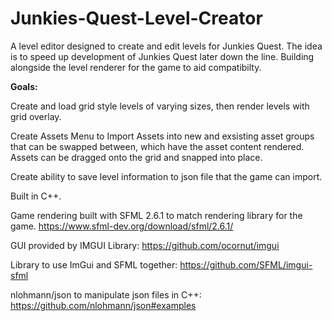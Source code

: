 # Junkies-Quest-Level-Creator

 A level editor designed to create and edit levels for Junkies Quest. The idea is to speed up development of Junkies Quest later down the line. Building alongside the level renderer for the game to aid compatibilty.

 **Goals:**
 
 Create and load grid style levels of varying sizes, then render levels with grid overlay.
 
 Create Assets Menu to Import Assets into new and exsisting asset groups that can be swapped between, which have the asset content rendered. Assets can be dragged onto the grid and snapped into place.
 
 Create ability to save level information to json file that the game can import.

 Built in C++.

 Game rendering built with SFML 2.6.1 to match rendering library for the game. https://www.sfml-dev.org/download/sfml/2.6.1/
 
 GUI provided by IMGUI Library: https://github.com/ocornut/imgui
 
 Library to use ImGui and SFML together: https://github.com/SFML/imgui-sfml
 
 nlohmann/json to manipulate json files in C++: https://github.com/nlohmann/json#examples
 
